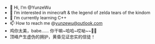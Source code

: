 - 👋 Hi, I’m @YunzeWu
- 👀 I’m interested in minecraft & the legend of zelda tears of the kindom
- 🌱 I’m currently learning C++
- 📫 How to reach me @yunzewu@outlook.com
- 鸡你太美，babe…… 你干嘛~哈哈~哎呦~~🏀🐔
- 顶峰产生虚伪的拥护，黄昏见证忠实的信徒！
<!---
YunzeWu/YunzeWu is a ✨ special ✨ repository because its `README.md` (this file) appears on your GitHub profile.
You can click the Preview link to take a look at your changes.
--->
